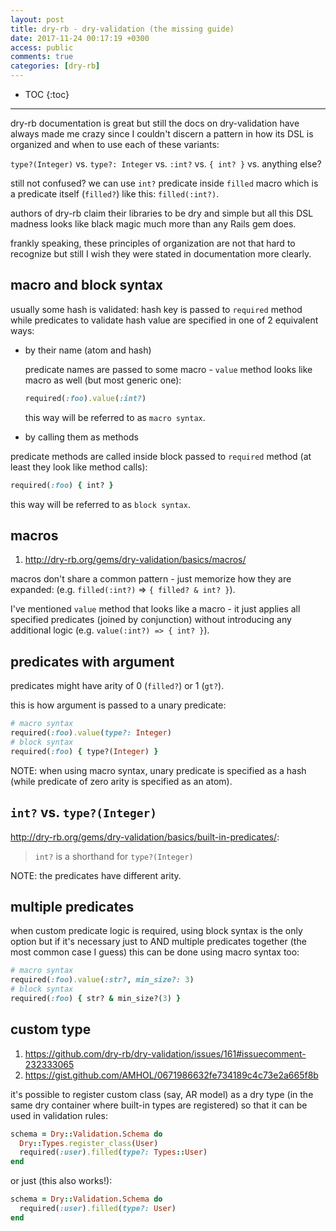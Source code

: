 ```yaml
---
layout: post
title: dry-rb - dry-validation (the missing guide)
date: 2017-11-24 00:17:19 +0300
access: public
comments: true
categories: [dry-rb]
---
```


<!-- more -->

* TOC
{:toc}
<hr>

dry-rb documentation is great but still the docs on dry-validation
have always made me crazy since I couldn't discern a pattern in how
its DSL is organized and when to use each of these variants:

`type?(Integer)` vs. `type?: Integer` vs. `:int?` vs. `{ int? }` vs. anything else?

still not confused? we can use `int?` predicate inside `filled` macro
which is a predicate itself (`filled?`) like this: `filled(:int?)`.

authors of dry-rb claim their libraries to be dry and simple but all this
DSL madness looks like black magic much more than any Rails gem does.

frankly speaking, these principles of organization are not that hard to
recognize but still I wish they were stated in documentation more clearly.

macro and block syntax
----------------------

usually some hash is validated: hash key is passed to `required`
method while predicates to validate hash value are specified in
one of 2 equivalent ways:

- by their name (atom and hash)

  predicate names are passed to some macro - `value` method
  looks like macro as well (but most generic one):

  ```ruby
  required(:foo).value(:int?)
  ```

  this way will be referred to as `macro syntax`.

- by calling them as methods

 predicate methods are called inside block passed to
 `required` method (at least they look like method calls):

  ```ruby
  required(:foo) { int? }
  ```

  this way will be referred to as `block syntax`.

macros
------

1. <http://dry-rb.org/gems/dry-validation/basics/macros/>

macros don't share a common pattern - just memorize how they are expanded:
(e.g. `filled(:int?)` => `{ filled? & int? }`).

I've mentioned `value` method that looks like a macro - it just applies
all specified predicates (joined by conjunction) without introducing any
additional logic (e.g. `value(:int?) => { int? }`).

predicates with argument
------------------------

predicates might have arity of 0 (`filled?`) or 1 (`gt?`).

this is how argument is passed to a unary predicate:

```ruby
# macro syntax
required(:foo).value(type?: Integer)
# block syntax
required(:foo) { type?(Integer) }
```

NOTE: when using macro syntax, unary predicate is specified as a
      hash (while predicate of zero arity is specified as an atom).

`int?` vs. `type?(Integer)`
---------------------------

<http://dry-rb.org/gems/dry-validation/basics/built-in-predicates/>:

> `int?` is a shorthand for `type?(Integer)`

NOTE: the predicates have different arity.

multiple predicates
-------------------

when custom predicate logic is required, using block syntax is the only
option but if it's necessary just to AND multiple predicates together
(the most common case I guess) this can be done using macro syntax too:

```ruby
# macro syntax
required(:foo).value(:str?, min_size?: 3)
# block syntax
required(:foo) { str? & min_size?(3) }
```

custom type
-----------

1. <https://github.com/dry-rb/dry-validation/issues/161#issuecomment-232333065>
2. <https://gist.github.com/AMHOL/0671986632fe734189c4c73e2a665f8b>

it's possible to register custom class (say, AR model) as a dry type
(in the same dry container where built-in types are registered) so that
it can be used in validation rules:

```ruby
schema = Dry::Validation.Schema do
  Dry::Types.register_class(User)
  required(:user).filled(type?: Types::User)
end
```

or just (this also works!):

```ruby
schema = Dry::Validation.Schema do
  required(:user).filled(type?: User)
end
```
